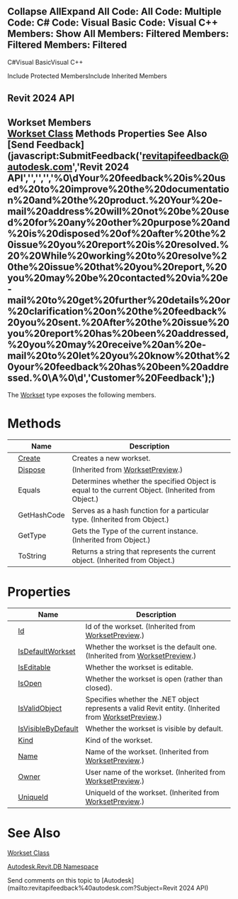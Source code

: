 ﻿

Collapse AllExpand All Code: All Code: Multiple Code: C# Code: Visual Basic Code: Visual C++  Members: Show All Members: Filtered Members: Filtered Members: Filtered   
---  
  
C#Visual BasicVisual C++

Include Protected MembersInclude Inherited Members

Revit 2024 API  
---  
Workset Members  
[Workset Class](aa8f7f05-16c7-2fbf-5004-d819a1fd0b6d.md) Methods Properties See Also [Send Feedback](javascript:SubmitFeedback\('revitapifeedback@autodesk.com','Revit 2024 API','','','','%0\\dYour%20feedback%20is%20used%20to%20improve%20the%20documentation%20and%20the%20product.%20Your%20e-mail%20address%20will%20not%20be%20used%20for%20any%20other%20purpose%20and%20is%20disposed%20of%20after%20the%20issue%20you%20report%20is%20resolved.%20%20While%20working%20to%20resolve%20the%20issue%20that%20you%20report,%20you%20may%20be%20contacted%20via%20e-mail%20to%20get%20further%20details%20or%20clarification%20on%20the%20feedback%20you%20sent.%20After%20the%20issue%20you%20report%20has%20been%20addressed,%20you%20may%20receive%20an%20e-mail%20to%20let%20you%20know%20that%20your%20feedback%20has%20been%20addressed.%0\\A%0\\d','Customer%20Feedback'\);)  
---  
  
The [Workset](aa8f7f05-16c7-2fbf-5004-d819a1fd0b6d.md) type exposes the following members.

# Methods

|  | Name | Description |
| --- | --- | --- |
|  | [Create](5f9b639f-7082-2f51-833b-fe5777f83b0b.md) | Creates a new workset. |
|  | [Dispose](75c9e598-0e0e-f666-a6a5-2cbc266d8be9.md) | (Inherited from [WorksetPreview](5091902c-a286-eb9e-d65b-3d421d741c69.md).) |
|  | Equals | Determines whether the specified Object is equal to the current Object. (Inherited from Object.) |
|  | GetHashCode | Serves as a hash function for a particular type.  (Inherited from Object.) |
|  | GetType | Gets the Type of the current instance. (Inherited from Object.) |
|  | ToString | Returns a string that represents the current object. (Inherited from Object.) |
  
# Properties

|  | Name | Description |
| --- | --- | --- |
|  | [Id](a0bd368d-c9ca-017f-63b1-0a811ed4598f.md) | Id of the workset.  (Inherited from [WorksetPreview](5091902c-a286-eb9e-d65b-3d421d741c69.md).) |
|  | [IsDefaultWorkset](a3359438-79eb-8930-8160-c68f23f5334f.md) | Whether the workset is the default one.  (Inherited from [WorksetPreview](5091902c-a286-eb9e-d65b-3d421d741c69.md).) |
|  | [IsEditable](da8e1fb4-b396-b9f1-1e9b-8aeef031360d.md) | Whether the workset is editable. |
|  | [IsOpen](62545a89-c7cd-e8b4-2282-ba4a4c909ff0.md) | Whether the workset is open (rather than closed). |
|  | [IsValidObject](6cab1bbf-1f6a-775b-74aa-2bdaa2bd9b9c.md) | Specifies whether the .NET object represents a valid Revit entity.  (Inherited from [WorksetPreview](5091902c-a286-eb9e-d65b-3d421d741c69.md).) |
|  | [IsVisibleByDefault](1b8afc56-1985-8459-0626-3fa73114c4c3.md) | Whether the workset is visible by default. |
|  | [Kind](958a5f2f-6542-7c9d-da82-a792d1fe7c09.md) | Kind of the workset. |
|  | [Name](d500b987-3c31-be31-9a3b-51dbad59bb7b.md) | Name of the workset.  (Inherited from [WorksetPreview](5091902c-a286-eb9e-d65b-3d421d741c69.md).) |
|  | [Owner](a19a1f45-8fca-8cfc-d4d0-4c4e6baf2564.md) | User name of the workset.  (Inherited from [WorksetPreview](5091902c-a286-eb9e-d65b-3d421d741c69.md).) |
|  | [UniqueId](cb675b18-6617-7604-40c9-431a7563d484.md) | UniqueId of the workset.  (Inherited from [WorksetPreview](5091902c-a286-eb9e-d65b-3d421d741c69.md).) |
  
# See Also

[Workset Class](aa8f7f05-16c7-2fbf-5004-d819a1fd0b6d.md)

[Autodesk.Revit.DB Namespace](87546ba7-461b-c646-cbb1-2cb8f5bff8b2.md)

Send comments on this topic to [Autodesk](mailto:revitapifeedback%40autodesk.com?Subject=Revit 2024 API)